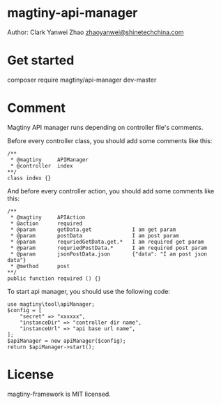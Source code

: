 # magtiny-api-manager

Author: Clark Yanwei Zhao <zhaoyanwei@shinetechchina.com>

# Get started

composer require magtiny/api-manager dev-master

# Comment

Magtiny API manager runs depending on controller file's comments.

Before every controller class, you should add some comments like this:

	/**
	 * @magtiny		APIManager
	 * @controller	index
	**/
	class index {}

And before every controller action, you should add some comments like this:

	/**
	 * @magtiny		APIAction
	 * @action 		required
	 * @param 		getData.get				I am get param
	 * @param 		postData				I am post param
	 * @param 		requriedGetData.get.* 	I am required get param
	 * @param 		requriedPostData.*		I am required post param
	 * @param 		jsonPostData.json 		{"data": "I am post json data"}
	 * @method 		post
	**/
	public function required () {}

To start api manager, you should use the following code:

	use magtiny\tool\apiManager;
	$config = [
		"secret" => "xxxxxx",
		"instanceDir" => "controller dir name",
		"instanceUrl" => "api base url name",
	];
	$apiManager = new apiManager($config);
	return $apiManager->start();

# License

magtiny-framework is MIT licensed.